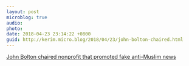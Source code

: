 ```yaml
---
layout: post
microblog: true
audio: 
photo: 
date: 2018-04-23 23:14:22 +0800
guid: http://kerim.micro.blog/2018/04/23/john-bolton-chaired.html
---
```

[John Bolton chaired nonprofit that promoted fake anti-Muslim news](http://www.nbcnews.com/politics/white-house/john-bolton-chaired-anti-muslim-think-tank-n868171)
